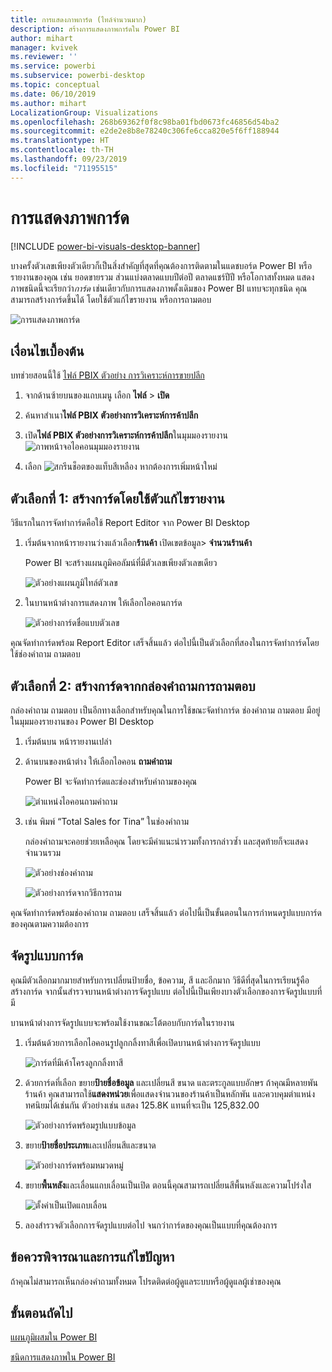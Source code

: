 ```yaml
---
title: การแสดงภาพการ์ด (ไทล์จำนวนมาก)
description: สร้างการแสดงภาพการ์ดใน Power BI
author: mihart
manager: kvivek
ms.reviewer: ''
ms.service: powerbi
ms.subservice: powerbi-desktop
ms.topic: conceptual
ms.date: 06/10/2019
ms.author: mihart
LocalizationGroup: Visualizations
ms.openlocfilehash: 268b69362f0f8c98ba01fbd0673fc46856d54ba2
ms.sourcegitcommit: e2de2e8b8e78240c306fe6cca820e5f6ff188944
ms.translationtype: HT
ms.contentlocale: th-TH
ms.lasthandoff: 09/23/2019
ms.locfileid: "71195515"
---
```

# <a name="card-visualizations"></a>การแสดงภาพการ์ด

[!INCLUDE [power-bi-visuals-desktop-banner](../includes/power-bi-visuals-desktop-banner.md)]

บางครั้งตัวเลขเพียงตัวเดียวก็เป็นสิ่งสำคัญที่สุดที่คุณต้องการติดตามในแดชบอร์ด Power BI หรือรายงานของคุณ เช่น ยอดขายรวม ส่วนแบ่งตลาดแบบปีต่อปี ตลาดแชร์ปีปี หรือโอกาสทั้งหมด แสดงภาพชนิดนี้จะเรียกว่า*การ์ด* เช่นเดียวกับการแสดงภาพดั้งเดิมของ Power BI แทบจะทุกชนิด คุณสามารถสร้างการ์ดขึ้นได้ โดยใช้ตัวแก้ไขรายงาน หรือการถามตอบ

![การแสดงภาพการ์ด](media/power-bi-visualization-card/pbi-opptuntiescard.png)

## <a name="prerequisite"></a>เงื่อนไขเบื้องต้น

บทช่วยสอนนี้ใช้ [ไฟล์ PBIX ตัวอย่าง การวิเคราะห์การขายปลีก](http://download.microsoft.com/download/9/6/D/96DDC2FF-2568-491D-AAFA-AFDD6F763AE3/Retail%20Analysis%20Sample%20PBIX.pbix)

1. จากด้านซ้ายบนของแถบเมนู เลือก **ไฟล์** \> **เปิด**
   
2. ค้นหาสำเนา**ไฟล์ PBIX ตัวอย่างการวิเคราะห์การค้าปลีก**

1. เปิด**ไฟล์ PBIX ตัวอย่างการวิเคราะห์การค้าปลีก**ในมุมมองรายงาน ![ภาพหน้าจอไอคอนมุมมองรายงาน](media/power-bi-visualization-kpi/power-bi-report-view.png)

1. เลือก ![สกรีนช็อตของแท็บสีเหลือง](media/power-bi-visualization-kpi/power-bi-yellow-tab.png) หากต้องการเพิ่มหน้าใหม่

## <a name="option-1-create-a-card-using-the-report-editor"></a>ตัวเลือกที่ 1: สร้างการ์ดโดยใช้ตัวแก้ไขรายงาน

วิธีแรกในการจัดทำการ์ดคือใช้ Report Editor จาก Power BI Desktop

1. เริ่มต้นจากหน้ารายงานว่างแล้วเลือก**ร้านค้า** เปิดเขตข้อมูล\> **จำนวนร้านค้า**

    Power BI จะสร้างแผนภูมิคอลัมน์ที่มีตัวเลขเพียงตัวเลขเดียว

   ![ตัวอย่างแผนภูมิไทล์ตัวเลข](media/power-bi-visualization-card/pbi-overview-chart.png)

2. ในบานหน้าต่างการแสดงภาพ ให้เลือกไอคอนการ์ด

   ![ตัวอย่างการ์ดชื่อแบบตัวเลข](media/power-bi-visualization-card/power-bi-card-visualization.png)

คุณจัดทำการ์ดพร้อม Report Editor เสร็จสิ้นแล้ว ต่อไปนี้เป็นตัวเลือกที่สองในการจัดทำการ์ดโดยใช้ช่องคำถาม ถามตอบ

## <a name="option-2-create-a-card-from-the-qa-question-box"></a>ตัวเลือกที่ 2: สร้างการ์ดจากกล่องคำถามการถามตอบ
กล่องคำถาม ถามตอบ เป็นอีกทางเลือกสำหรับคุณในการใช้ขณะจัดทำการ์ด ช่องคำถาม ถามตอบ มีอยู่ในมุมมองรายงานของ Power BI Desktop

1. เริ่มต้นบน หน้ารายงานเปล่า

1. ด้านบนของหน้าต่าง ให้เลือกไอคอน **ถามคำถาม** 

    Power BI จะจัดทำการ์ดและช่องสำหรับคำถามของคุณ 

   ![ตำแหน่งไอคอนถามคำถาม](media/power-bi-visualization-card/power-bi-q-and-a-overview.png)

2. เช่น พิมพ์ “Total Sales for Tina” ในช่องคำถาม

    กล่องคำถามจะคอยช่วยเหลือคุณ โดยจะมีคำแนะนำรวมทั้งการกล่าวซ้ำ และสุดท้ายก็จะแสดงจำนวนรวม  

   ![ตัวอย่างช่องคำถาม](media/power-bi-visualization-card/power-bi-q-and-a-box.png)

   ![ตัวอย่างการ์ดจากวิธีการถาม](media/power-bi-visualization-card/power-bi-q-and-a-card.png)

คุณจัดทำการ์ดพร้อมช่องคำถาม ถามตอบ เสร็จสิ้นแล้ว ต่อไปนี้เป็นขั้นตอนในการกำหนดรูปแบบการ์ดของคุณตามความต้องการ

## <a name="format-a-card"></a>จัดรูปแบบการ์ด
คุณมีตัวเลือกมากมายสำหรับการเปลี่ยนป้ายชื่อ, ข้อความ, สี และอีกมาก วิธีดีที่สุดในการเรียนรู้คือ สร้างการ์ด จากนั้นสำรวจบานหน้าต่างการจัดรูปแบบ ต่อไปนี้เป็นเพียงบางตัวเลือกของการจัดรูปแบบที่มี 

บานหน้าต่างการจัดรูปแบบจะพร้อมใช้งานขณะโต้ตอบกับการ์ดในรายงาน 

1. เริ่มต้นด้วยการเลือกไอคอนรูปลูกกลิ้งทาสีเพื่อเปิดบานหน้าต่างการจัดรูปแบบ 

    ![การ์ดที่มีเค้าโครงลูกกลิ้งทาสี](media/power-bi-visualization-card/power-bi-format-card-2.png)

2. ด้วยการ์ดที่เลือก ขยาย**ป้ายชื่อข้อมูล** และเปลี่ยนสี ขนาด และตระกูลแบบอักษร ถ้าคุณมีหลายพันร้านค้า คุณสามารถใช้**แสดงหน่วย**เพื่อแสดงจำนวนของร้านค้าเป็นหลักพัน และควบคุมตำแหน่งทศนิยมได้เช่นกัน ตัวอย่างเช่น แสดง 125.8K แทนที่จะเป็น 125,832.00

    ![ตัวอย่างการ์ดพร้อมรูปแบบข้อมูล](media/power-bi-visualization-card/power-bi-card-format-2.png)

3.  ขยาย**ป้ายชื่อประเภท**และเปลี่ยนสีและขนาด

    ![ตัวอย่างการ์ดพร้อมหมวดหมู่](media/power-bi-visualization-card/power-bi-card-format-category.png)

4. ขยาย**พื้นหลัง**และเลื่อนแถบเลื่อนเป็นเปิด  ตอนนี้คุณสามารถเปลี่ยนสีพื้นหลังและความโปร่งใส

    ![ตั้งค่าเป็นเปิดแถบเลื่อน](media/power-bi-visualization-card/power-bi-format-color-2.png)

5. ลองสำรวจตัวเลือกการจัดรูปแบบต่อไป จนกว่าการ์ดของคุณเป็นแบบที่คุณต้องการ 

## <a name="considerations-and-troubleshooting"></a>ข้อควรพิจารณาและการแก้ไขปัญหา
ถ้าคุณไม่สามารถเห็นกล่องคำถามทั้งหมด โปรดติดต่อผู้ดูแลระบบหรือผู้ดูแลผู้เช่าของคุณ    

## <a name="next-steps"></a>ขั้นตอนถัดไป
[แผนภูมิผสมใน Power BI](power-bi-visualization-combo-chart.md)

[ชนิดการแสดงภาพใน Power BI](power-bi-visualization-types-for-reports-and-q-and-a.md)
